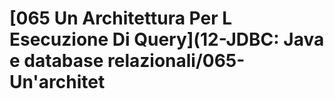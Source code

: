 # \[065 Un Architettura Per L Esecuzione Di Query\]\(12-JDBC: Java e database relazionali/065-Un'architet

